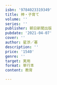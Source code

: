 ```yaml
---
isbn: '9784023319349'
title: 神・子育て
volume: ''
series: ''
publisher: 朝日新聞出版
pubdate: '2021-04-07'
cover: ''
author: 星渉／著
description: ''
price: '1540'
genre: ''
target: 実用
format: 単行本
content: 教育

---
```

